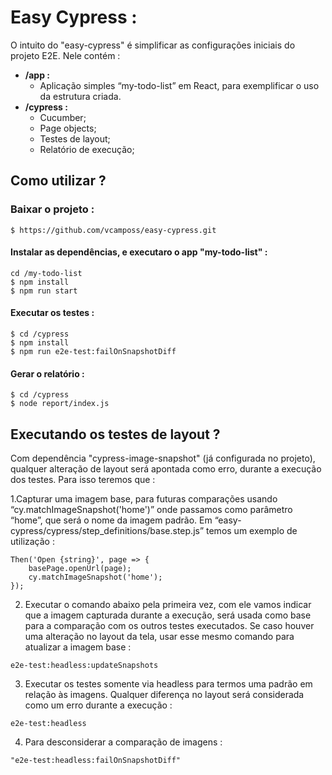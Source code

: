 # Easy Cypress :
O intuito do "easy-cypress" é simplificar as configurações iniciais do projeto E2E. Nele contém :

- **/app :** 
  - Aplicação simples “my-todo-list” em React, para exemplificar o uso da estrutura criada.
- **/cypress :**
  - Cucumber;
  - Page objects;
  - Testes de layout;
  - Relatório de execução;
  
## Como utilizar ?

### Baixar o projeto :
```
$ https://github.com/vcamposs/easy-cypress.git
```
#### Instalar as dependências, e executaro o app "my-todo-list" :
```
cd /my-todo-list
$ npm install
$ npm run start 
```
#### Executar os testes :
```
$ cd /cypress
$ npm install
$ npm run e2e-test:failOnSnapshotDiff
```
#### Gerar o relatório :
```
$ cd /cypress
$ node report/index.js
```
## Executando os testes de layout ?
Com dependência "cypress-image-snapshot" (já configurada no projeto), qualquer alteração de layout será apontada como erro, durante a execução dos testes. Para isso teremos que :

1.Capturar uma imagem base, para futuras comparações usando “cy.matchImageSnapshot('home')” onde passamos como parâmetro “home”, que será o nome da imagem padrão. Em “easy-cypress/cypress/step_definitions/base.step.js” temos um exemplo de utilização :
```
Then('Open {string}', page => {
	basePage.openUrl(page);
	cy.matchImageSnapshot('home');
});
```
2. Executar o comando abaixo pela primeira vez, com ele vamos indicar que a imagem capturada durante a execução, será usada como base para a comparação com os outros testes executados. Se caso houver uma alteração no layout da tela, usar esse mesmo comando para atualizar a imagem base : 
```
e2e-test:headless:updateSnapshots
```
3. Executar os testes somente via headless para termos uma padrão em relação às imagens. Qualquer diferença no layout será considerada como um erro durante a execução :
```
e2e-test:headless
```
4. Para desconsiderar a comparação de imagens :
```
"e2e-test:headless:failOnSnapshotDiff"
```
